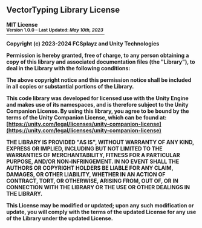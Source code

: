 <b><h2> VectorTyping Library License </h2>

MIT License
<br/><ins><sup>Version 1.0.0 – Last Updated: <i>May 10th, 2023</i></sup>&nbsp;</ins>

Copyright (c) 2023-2024 FCSplayz and Unity Technologies

Permission is hereby granted, free of charge, to any person obtaining a copy
of this library and associated documentation files (the "Library"), to deal
in the Library with the following conditions:

The above copyright notice and this permission notice shall be included in
all copies or substantial portions of the Library.

This code library was developed for licensed use with the Unity Engine and makes use
of its namespaces, and is therefore subject to the Unity Companion License.
By using this library, you agree to be bound by the terms of the
Unity Companion License, which can be found at:
[https://unity.com/legal/licenses/unity-companion-license](https://unity.com/legal/licenses/unity-companion-license)

THE LIBRARY IS PROVIDED "AS IS", WITHOUT WARRANTY OF ANY KIND, EXPRESS OR
IMPLIED, INCLUDING BUT NOT LIMITED TO THE WARRANTIES OF MERCHANTABILITY,
FITNESS FOR A PARTICULAR PURPOSE, AND/OR NON‑INFRINGEMENT. IN NO EVENT SHALL THE
AUTHORS OR COPYRIGHT HOLDERS BE LIABLE FOR ANY CLAIM, DAMAGES, OR OTHER
LIABILITY, WHETHER IN AN ACTION OF CONTRACT, TORT, OR OTHERWISE, ARISING FROM,
OUT OF, OR IN CONNECTION WITH THE LIBRARY OR THE USE OR OTHER DEALINGS IN
THE LIBRARY.

This License may be modified or updated; upon any such modification or update, you will comply with the terms of the updated License for any use of the Library under the updated License. </b>
